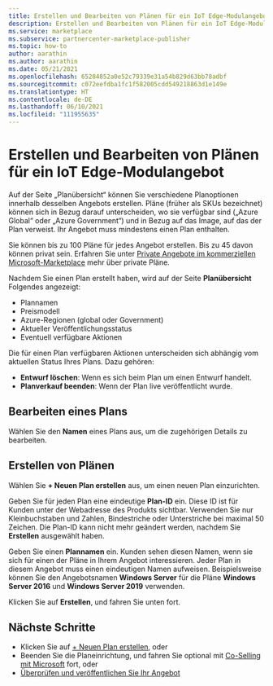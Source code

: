 ```yaml
---
title: Erstellen und Bearbeiten von Plänen für ein IoT Edge-Modulangebot auf Azure Marketplace
description: Erstellen und Bearbeiten von Plänen für ein IoT Edge-Modulangebot auf Azure Marketplace
ms.service: marketplace
ms.subservice: partnercenter-marketplace-publisher
ms.topic: how-to
author: aarathin
ms.author: aarathin
ms.date: 05/21/2021
ms.openlocfilehash: 65284852a0e52c79339e31a54b829d63bb78adbf
ms.sourcegitcommit: c072eefdba1fc1f582005cdd549218863d1e149e
ms.translationtype: HT
ms.contentlocale: de-DE
ms.lasthandoff: 06/10/2021
ms.locfileid: "111955635"
---
```

# <a name="create-and-edit-plans-for-an-iot-edge-module-offer"></a>Erstellen und Bearbeiten von Plänen für ein IoT Edge-Modulangebot

Auf der Seite „Planübersicht“ können Sie verschiedene Planoptionen innerhalb desselben Angebots erstellen. Pläne (früher als SKUs bezeichnet) können sich in Bezug darauf unterscheiden, wo sie verfügbar sind („Azure Global“ oder „Azure Government“) und in Bezug auf das Image, auf das der Plan verweist. Ihr Angebot muss mindestens einen Plan enthalten.

Sie können bis zu 100 Pläne für jedes Angebot erstellen. Bis zu 45 davon können privat sein. Erfahren Sie unter [Private Angebote im kommerziellen Microsoft-Marketplace](private-offers.md) mehr über private Pläne.

Nachdem Sie einen Plan erstellt haben, wird auf der Seite **Planübersicht** Folgendes angezeigt:

- Plannamen
- Preismodell
- Azure-Regionen (global oder Government)
- Aktueller Veröffentlichungsstatus
- Eventuell verfügbare Aktionen

Die für einen Plan verfügbaren Aktionen unterscheiden sich abhängig vom aktuellen Status Ihres Plans. Dazu gehören:

- **Entwurf löschen**: Wenn es sich beim Plan um einen Entwurf handelt.
- **Planverkauf beenden**: Wenn der Plan live veröffentlicht wurde.

## <a name="edit-a-plan"></a>Bearbeiten eines Plans

Wählen Sie den **Namen** eines Plans aus, um die zugehörigen Details zu bearbeiten.

## <a name="create-a-plan"></a>Erstellen von Plänen

Wählen Sie **+ Neuen Plan erstellen** aus, um einen neuen Plan einzurichten.

Geben Sie für jeden Plan eine eindeutige **Plan-ID** ein. Diese ID ist für Kunden unter der Webadresse des Produkts sichtbar. Verwenden Sie nur Kleinbuchstaben und Zahlen, Bindestriche oder Unterstriche bei maximal 50 Zeichen. Die Plan-ID kann nicht mehr geändert werden, nachdem Sie **Erstellen** ausgewählt haben.

Geben Sie einen **Plannamen** ein. Kunden sehen diesen Namen, wenn sie sich für einen der Pläne in Ihrem Angebot interessieren. Jeder Plan in diesem Angebot muss einen eindeutigen Namen aufweisen. Beispielsweise können Sie den Angebotsnamen **Windows Server** für die Pläne **Windows Server 2016** und **Windows Server 2019** verwenden.

Klicken Sie auf **Erstellen**, und fahren Sie unten fort.

## <a name="next-steps"></a>Nächste Schritte

- Klicken Sie auf [+ Neuen Plan erstellen](iot-edge-plan-setup.md), oder
- Beenden Sie die Planeinrichtung, und fahren Sie optional mit [Co-Selling mit Microsoft](./co-sell-overview.md) fort, oder
- [Überprüfen und veröffentlichen Sie Ihr Angebot](review-publish-offer.md)